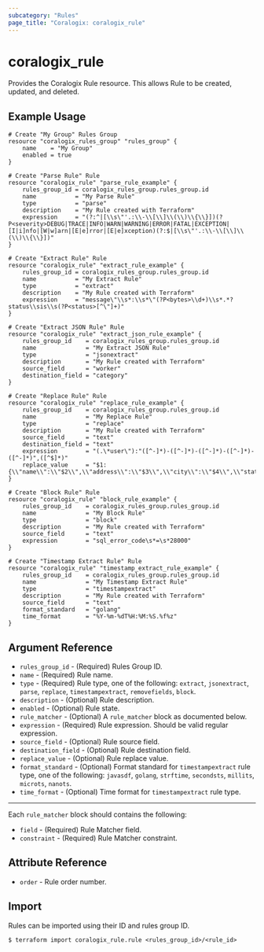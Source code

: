 ```yaml
---
subcategory: "Rules"
page_title: "Coralogix: coralogix_rule"
---
```


# coralogix_rule

Provides the Coralogix Rule resource. This allows Rule to be created, updated, and deleted.

## Example Usage

```hcl
# Create "My Group" Rules Group
resource "coralogix_rules_group" "rules_group" {
    name    = "My Group"
    enabled = true
}

# Create "Parse Rule" Rule
resource "coralogix_rule" "parse_rule_example" {
    rules_group_id = coralogix_rules_group.rules_group.id
    name           = "My Parse Rule"
    type           = "parse"
    description    = "My Rule created with Terraform"
    expression     = "(?:^|[\\s\"'.:\\-\\[\\]\\(\\)\\{\\}])(?P<severity>DEBUG|TRACE|INFO|WARN|WARNING|ERROR|FATAL|EXCEPTION|[I|i]nfo|[W|w]arn|[E|e]rror|[E|e]xception)(?:$|[\\s\"'.:\\-\\[\\]\\(\\)\\{\\}])"
}

# Create "Extract Rule" Rule
resource "coralogix_rule" "extract_rule_example" {
    rules_group_id = coralogix_rules_group.rules_group.id
    name           = "My Extract Rule"
    type           = "extract"
    description    = "My Rule created with Terraform"
    expression     = "message\"\\s*:\\s*\"(?P<bytes>\\d+)\\s*.*?status\\sis\\s(?P<status>[^\"]+)"
}

# Create "Extract JSON Rule" Rule
resource "coralogix_rule" "extract_json_rule_example" {
    rules_group_id    = coralogix_rules_group.rules_group.id
    name              = "My Extract JSON Rule"
    type              = "jsonextract"
    description       = "My Rule created with Terraform"
    source_field      = "worker"
    destination_field = "category"
}

# Create "Replace Rule" Rule
resource "coralogix_rule" "replace_rule_example" {
    rules_group_id    = coralogix_rules_group.rules_group.id
    name              = "My Replace Rule"
    type              = "replace"
    description       = "My Rule created with Terraform"
    source_field      = "text"
    destination_field = "text"
    expression        = "(.\*user\"):"([^-]*)-([^-]*)-([^-]*)-([^-]*)-([^-]*)",([^$]*)"
    replace_value     = "$1:{\\"name\\":\\"$2\\",\\"address\\":\\"$3\\",\\"city\\":\\"$4\\",\\"state\\":\\"$5\\",\\"zip\\":\\"$6\\"},$7"
}

# Create "Block Rule" Rule
resource "coralogix_rule" "block_rule_example" {
    rules_group_id    = coralogix_rules_group.rules_group.id
    name              = "My Block Rule"
    type              = "block"
    description       = "My Rule created with Terraform"
    source_field      = "text"
    expression        = "sql_error_code\s*=\s*28000"
}

# Create "Timestamp Extract Rule" Rule
resource "coralogix_rule" "timestamp_extract_rule_example" {
    rules_group_id    = coralogix_rules_group.rules_group.id
    name              = "My Timestamp Extract Rule"
    type              = "timestampextract"
    description       = "My Rule created with Terraform"
    source_field      = "text"
    format_standard   = "golang"
    time_format       = "%Y-%m-%dT%H:%M:%S.%f%z"
}
```

## Argument Reference

* `rules_group_id` - (Required) Rules Group ID.
* `name` - (Required) Rule name.
* `type` - (Required) Rule type, one of the following: `extract`, `jsonextract`, `parse`, `replace`, `timestampextract`, `removefields`, `block`.
* `description` - (Optional) Rule description.
* `enabled` - (Optional) Rule state.
* `rule_matcher` - (Optional) A `rule_matcher` block as documented below.
* `expression` - (Required) Rule expression. Should be valid regular expression.
* `source_field` - (Optional) Rule source field.
* `destination_field` - (Optional) Rule destination field.
* `replace_value` - (Optional) Rule replace value.
* `format_standard` - (Optional) Format standard for `timestampextract` rule type, one of the following: `javasdf`, `golang`, `strftime`, `secondsts`, `millits`, `microts`, `nanots`.
* `time_format` - (Optional) Time format for `timestampextract` rule type.

---

Each `rule_matcher` block should contains the following:

* `field` - (Required) Rule Matcher field.
* `constraint` - (Required) Rule Matcher constraint.

## Attribute Reference

* `order` - Rule order number.

## Import

Rules can be imported using their ID and rules group ID.

```
$ terraform import coralogix_rule.rule <rules_group_id>/<rule_id>
```